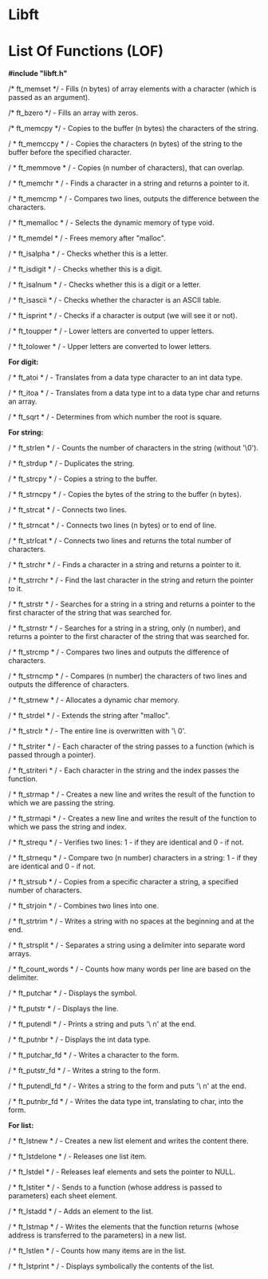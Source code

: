 # Libft


# List Of Functions (LOF)


__#include "libft.h"__



/* ft_memset */ - Fills (n bytes) of array elements with a character (which is passed as an argument).

/* ft_bzero */ - Fills an array with zeros.

/* ft_memcpy */ - Copies to the buffer (n bytes) the characters of the string.

/ * ft_memccpy * / - Copies the characters (n bytes) of the string to the buffer before the specified character.

/ * ft_memmove * / - Copies (n number of characters), that can overlap.

/ * ft_memchr * / - Finds a character in a string and returns a pointer to it.

/ * ft_memcmp * / - Compares two lines, outputs the difference between the characters.

/ * ft_memalloc * / - Selects the dynamic memory of type void.

/ * ft_memdel * / - Frees memory after "malloc".

/ * ft_isalpha * / - Checks whether this is a letter.

/ * ft_isdigit * / - Checks whether this is a digit.

/ * ft_isalnum * / - Checks whether this is a digit or a letter.

/ * ft_isascii * / - Checks whether the character is an ASCII table.

/ * ft_isprint * / - Checks if a character is output (we will see it or not).

/ * ft_toupper * / - Lower letters are converted to upper letters.

/ * ft_tolower * / - Upper letters are converted to lower letters.

__For digit:__

/ * ft_atoi * / - Translates from a data type character to an int data type.

/ * ft_itoa * / - Translates from a data type int to a data type char and returns an array.

/ * ft_sqrt * / - Determines from which number the root is square.

__For string:__

/ * ft_strlen * / - Counts the number of characters in the string (without '\0').

/ * ft_strdup * / - Duplicates the string.

/ * ft_strcpy * / - Copies a string to the buffer.

/ * ft_strncpy * / - Copies the bytes of the string to the buffer (n bytes).

/ * ft_strcat * / - Connects two lines.

/ * ft_strncat * / - Connects two lines (n bytes) or to end of line.

/ * ft_strlcat * / - Connects two lines and returns the total number of characters.

/ * ft_strchr * / - Finds a character in a string and returns a pointer to it.

/ * ft_strrchr * / - Find the last character in the string and return the pointer to it.

/ * ft_strstr * / - Searches for a string in a string and returns a pointer to the first character of the string that was searched for.

/ * ft_strnstr * / - Searches for a string in a string, only (n number), and returns a pointer to the first character of the string that was searched for.

/ * ft_strcmp * / - Compares two lines and outputs the difference of characters.

/ * ft_strncmp * / - Compares (n number) the characters of two lines and outputs the difference of characters.

/ * ft_strnew * / - Allocates a dynamic char memory.

/ * ft_strdel * / - Extends the string after "malloc".

/ * ft_strclr * / - The entire line is overwritten with '\ 0'.

/ * ft_striter * / - Each character of the string passes to a function (which is passed through a pointer).

/ * ft_striteri * / - Each character in the string and the index passes the function.

/ * ft_strmap * / - Creates a new line and writes the result of the function to which we are passing the string.

/ * ft_strmapi * / - Creates a new line and writes the result of the function to which we pass the string and index.

/ * ft_strequ * / - Verifies two lines: 1 - if they are identical and 0 - if not.

/ * ft_strnequ * / - Compare two (n number) characters in a string: 1 - if they are identical and 0 - if not.

/ * ft_strsub * / - Copies from a specific character a string, a specified number of characters.

/ * ft_strjoin * / - Combines two lines into one.

/ * ft_strtrim * / - Writes a string with no spaces at the beginning and at the end.

/ * ft_strsplit * / - Separates a string using a delimiter into separate word arrays.

/ * ft_count_words * / - Counts how many words per line are based on the delimiter.

/ * ft_putchar * / - Displays the symbol.

/ * ft_putstr * / - Displays the line.

/ * ft_putendl * / - Prints a string and puts '\ n' at the end.

/ * ft_putnbr * / - Displays the int data type.

/ * ft_putchar_fd * / - Writes a character to the form.

/ * ft_putstr_fd * / - Writes a string to the form.

/ * ft_putendl_fd * / - Writes a string to the form and puts '\ n' at the end.

/ * ft_putnbr_fd * / - Writes the data type int, translating to char, into the form.

__For list:__

/ * ft_lstnew * / - Creates a new list element and writes the content there.

/ * ft_lstdelone * / - Releases one list item.

/ * ft_lstdel * / - Releases leaf elements and sets the pointer to NULL.

/ * ft_lstiter * / - Sends to a function (whose address is passed to parameters) each sheet element.

/ * ft_lstadd * / - Adds an element to the list.

/ * ft_lstmap * / - Writes the elements that the function returns (whose address is transferred to the parameters) in a new list.

/ * ft_lstlen * / - Counts how many items are in the list.

/ * ft_lstprint * / - Displays symbolically the contents of the list.
